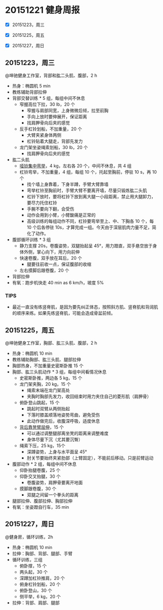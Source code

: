 # 20151221 健身周报

- [x] 20151223，周三  
- [x] 20151225，周五  
- [x] 20151227，周日  


## 20151223，周三


@坤驰健身工作室，背部和肱二头肌、腹部，2 h

- 热身：椭圆机 5 min
- 教练辅助背部拉伸
- 背部交替训练 * 5 组，每组中间不休息
	+ 窄握高位下拉，30 lb，20 个
		* 窄握与肩部同宽，上身微微后倾，拉至前胸
		* 手向上放时要伸展开，保证距离
		* 找肩胛骨向后夹的感觉 
	+ 反手杠铃划船，不加重量，20 个
		* 大臂夹紧身体两侧
		* 杠铃贴着大腿走，背部先发力
	+ 龙门架坐姿绳索划船，30 lb，20 个
		* 找肩胛骨向后夹的感觉
- 	肱二头肌
	+ [哑铃集中弯举](http://www.jirou.com/html/yljs/2011/1109/4261.html)，4 kg，左右各 20 个，中间不休息，共 4 组
	+ 杠铃弯举，不加重量，4 组，每组 10 个，托起至胸前，停驻 10 s，再 10 个 
		* 找个墙上身靠着，下身半蹲，手臂大臂靠墙
		* 弯举杠铃至胸前时，手臂大臂不要离开墙，尽量只锻炼肱二头肌
		* 杠铃下放时，要将杠铃下放到离大腿一小段距离，禁止用大腿卸力，要尽力托住杠铃
		* 手腕不要向下翻，会受伤
		* 动作会用到小臂，小臂酸痛是正常的
		* 高级训练的每组动作不同，杠铃要弯举至上、中、下胸各 10 个，每 10 个后各停驻 10s，才算完成一组。今天由于深层肌肉力量不足，简化了动作。
- 腹部循环训练 * 3 组
	+ 静力支撑 20s，卷腹姿势，双腿抬起呈 45°，用力蹬直，双手悬空放于身体外侧，掌心向下，用力向前伸
	+ 快速卷腹，双手放在耳后，20 个
		* 腿要往前收一点，保证腹部的收缩
	+ 左右摸脚后跟卷腹，20 个
- 背部拉伸
- 有氧：跑步机快走 40 min as 6 km/h，坡度 5%

### TIPS

- 最近一直没有练竖脊肌，是因为要先纠正体态，按照斜方肌、竖脊肌和背阔肌的顺序来练。如果先练竖脊肌，可能会造成骨盆前倾。


## 20151225，周五


@坤驰健身工作室，胸部、肱三头肌、腹部，2 h

- 热身：椭圆机 10 min
- 教练辅助胸部、肱三头肌、腿部拉伸
- 胸部热身，不加重量史密斯卧推 15 个
- 胸部、肱三头肌动作 * 3 组，每组中间看情况休息
	+ 史密斯卧推，两边各 5 kg，15 个
	+ 龙门架夹胸，20 kg，15 个
		* 绳索末端在龙门架高处
		* 夹胸时胸部先发力，收回结束时用力夹住自己的菱形肌（肩胛骨）
	+ 俯卧登山跳起，15 个
		* 跳起时双臂从两侧抬起
		* 下落时膝盖顺落地姿势弯曲，避免受伤
		* 此动作做完后，收腹深呼吸，适度休息
	+ [背后靠凳臂屈伸](http://www.jianshen8.com/jirou/shangzhi/8370.html)，15 个
		* 可以通过调整腿部离坐凳的距离来调整难度
		* 身体尽量下沉（尤其要沉臀）
	+ 绳索下压，25 kg，15个
		* 深蹲姿势，上身与水平面呈 45°
		* 肘关节要始终夹紧肋部（上臂固定），不能前后移动。只是前臂运动 
- 腹部动作 * 2 组，每组中间不休息
	+ 仰卧抬腿卷腹，25 个
	+ 仰卧交叉抬腿，30 个
		* 卷腹姿势，肩胛骨要离开地面
	+ 摸脚跟卷腹，30 个
		* 双腿之间留一个拳头的距离
- 腿部拉伸、腹部拉伸、胸部拉伸
- 有氧：坐姿蹬自行车，35 min

## 20151227，周日

@健身房，循环训练，2h

- 热身：椭圆机 10 min
- 拉伸：胸部、背部、腿部、手臂
- 循环训练，三组
	+ 俯卧撑，15 个
	+ 两头起，30 个
	+ 深蹲加杠铃推肩，20 个
	+ 俯身杠铃划船，20 个
	+ 俯卧登山，30 个
	+ 侧平举，6 kg，20 个
- 拉伸：背部、肩部、腿部



